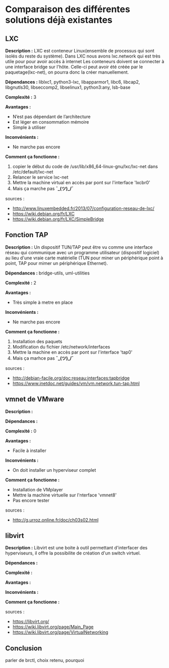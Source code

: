 # Comparaison des différentes solutions déjà existantes 

## LXC
**Description :** 
LXC est conteneur Linux(ensemble de processus qui sont isolés du reste du système).
Dans LXC nous avons lxc.network qui est très utile pour pour avoir accès à internet
Les conteneurs doivent se connecter à une interface bridge sur l'hôte. Celle-ci peut avoir été créée par le paquetage(lxc-net), on pourra donc la créer manuellement.

**Dépendances :** liblxc1, python3-lxc, libapparmor1, libc6, libcap2, libgnutls30, libseccomp2, libselinux1, python3:any, lsb-base

**Complexité :** 3

**Avantages :** 
- N’est pas dépendant de l’architecture
- Est léger en consommation mémoire
- Simple à utiliser

**Inconvénients :** 
- Ne marche pas encore

**Comment ça fonctionne :** 
1. copier le début du code de /usr/lib/x86_64-linux-gnu/lxc/lxc-net dans /etc/default/lxc-net
2. Relancer le service lxc-net
3. Mettre la machine virtual en accès par pont sur l'interface 'lxcbr0'
4. Mais ça marche pas **¯\_(ツ)_/¯**


sources :
- http://www.linuxembedded.fr/2013/07/configuration-reseau-de-lxc/
- https://wiki.debian.org/fr/LXC
- https://wiki.debian.org/fr/LXC/SimpleBridge


## Fonction TAP
**Description :** 
Un dispositif TUN/TAP peut être vu comme une interface réseau qui communique avec un programme utilisateur (dispositif logiciel) au lieu d'une vraie carte matérielle (TUN pour miner un périphérique point à point, TAP pour mimer un périphérique Ethernet).

**Dépendances :** bridge-utils, uml-utilities

**Complexité :** 2

**Avantages :** 
- Très simple à metre en place

**Inconvénients :**
- Ne marche pas encore 

**Comment ça fonctionne :** 
1. Installation des paquets
2. Modification du fichier /etc/network/interfaces
3. Mettre la machine en accès par pont sur l'interface 'tap0'
4. Mais ça marhce pas **¯\_(ツ)_/¯**


sources : 
- http://debian-facile.org/doc:reseau:interfaces:tapbridge
- https://www.inetdoc.net/guides/vm/vm.network.tun-tap.html


## vmnet de VMware
**Description :** 


**Dépendances :** 

**Complexité :** 0

**Avantages :** 
- Facile à installer

**Inconvénients :** 
- On doit installer un hyperviseur complet

**Comment ça fonctionne :** 
- Installation de VMplayer
- Mettre la machine virtuelle sur l'nterface 'vmnet8'
- Pas encore tester


sources : 
- http://g.urroz.online.fr/doc/ch03s02.html


## libvirt
**Description :** 
Libvirt est une boite à outil permettant d'interfacer des hyperviseurs, il offre la possibilite de création d'un switch virtuel.

**Dépendances :** 

**Complexité :**

**Avantages :** 

**Inconvénients :** 

**Comment ça fonctionne :** 


sources : 
- https://libvirt.org/
- https://wiki.libvirt.org/page/Main_Page
- https://wiki.libvirt.org/page/VirtualNetworking


## Conclusion
parler de brctl, choix retenu, pourquoi



